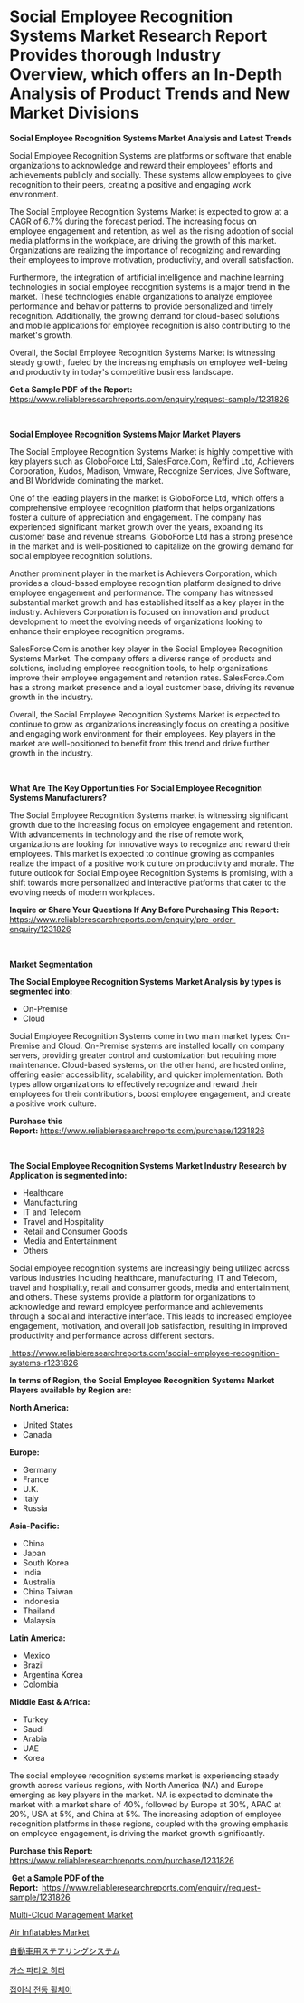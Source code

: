 <p><h1>Social Employee Recognition Systems Market Research Report Provides thorough Industry Overview, which offers an In-Depth Analysis of Product Trends and New Market Divisions</h1></p><p><strong>Social Employee Recognition Systems Market Analysis and Latest Trends</strong></p>
<p><p>Social Employee Recognition Systems are platforms or software that enable organizations to acknowledge and reward their employees' efforts and achievements publicly and socially. These systems allow employees to give recognition to their peers, creating a positive and engaging work environment.</p><p>The Social Employee Recognition Systems Market is expected to grow at a CAGR of 6.7% during the forecast period. The increasing focus on employee engagement and retention, as well as the rising adoption of social media platforms in the workplace, are driving the growth of this market. Organizations are realizing the importance of recognizing and rewarding their employees to improve motivation, productivity, and overall satisfaction.</p><p>Furthermore, the integration of artificial intelligence and machine learning technologies in social employee recognition systems is a major trend in the market. These technologies enable organizations to analyze employee performance and behavior patterns to provide personalized and timely recognition. Additionally, the growing demand for cloud-based solutions and mobile applications for employee recognition is also contributing to the market's growth.</p><p>Overall, the Social Employee Recognition Systems Market is witnessing steady growth, fueled by the increasing emphasis on employee well-being and productivity in today's competitive business landscape.</p></p>
<p><strong>Get a Sample PDF of the Report:&nbsp;</strong> <a href="https://www.reliableresearchreports.com/enquiry/request-sample/1231826">https://www.reliableresearchreports.com/enquiry/request-sample/1231826</a></p>
<p>&nbsp;</p>
<p><strong>Social Employee Recognition Systems Major Market Players</strong></p>
<p><p>The Social Employee Recognition Systems Market is highly competitive with key players such as GloboForce Ltd, SalesForce.Com, Reffind Ltd, Achievers Corporation, Kudos, Madison, Vmware, Recognize Services, Jive Software, and BI Worldwide dominating the market. </p><p>One of the leading players in the market is GloboForce Ltd, which offers a comprehensive employee recognition platform that helps organizations foster a culture of appreciation and engagement. The company has experienced significant market growth over the years, expanding its customer base and revenue streams. GloboForce Ltd has a strong presence in the market and is well-positioned to capitalize on the growing demand for social employee recognition solutions.</p><p>Another prominent player in the market is Achievers Corporation, which provides a cloud-based employee recognition platform designed to drive employee engagement and performance. The company has witnessed substantial market growth and has established itself as a key player in the industry. Achievers Corporation is focused on innovation and product development to meet the evolving needs of organizations looking to enhance their employee recognition programs.</p><p>SalesForce.Com is another key player in the Social Employee Recognition Systems Market. The company offers a diverse range of products and solutions, including employee recognition tools, to help organizations improve their employee engagement and retention rates. SalesForce.Com has a strong market presence and a loyal customer base, driving its revenue growth in the industry.</p><p>Overall, the Social Employee Recognition Systems Market is expected to continue to grow as organizations increasingly focus on creating a positive and engaging work environment for their employees. Key players in the market are well-positioned to benefit from this trend and drive further growth in the industry.</p></p>
<p>&nbsp;</p>
<p><strong>What Are The Key Opportunities For Social Employee Recognition Systems Manufacturers?</strong></p>
<p><p>The Social Employee Recognition Systems market is witnessing significant growth due to the increasing focus on employee engagement and retention. With advancements in technology and the rise of remote work, organizations are looking for innovative ways to recognize and reward their employees. This market is expected to continue growing as companies realize the impact of a positive work culture on productivity and morale. The future outlook for Social Employee Recognition Systems is promising, with a shift towards more personalized and interactive platforms that cater to the evolving needs of modern workplaces.</p></p>
<p><strong>Inquire or Share Your Questions If Any Before Purchasing This Report:</strong> <a href="https://www.reliableresearchreports.com/enquiry/pre-order-enquiry/1231826">https://www.reliableresearchreports.com/enquiry/pre-order-enquiry/1231826</a></p>
<p>&nbsp;</p>
<p><strong>Market Segmentation</strong></p>
<p><strong>The Social Employee Recognition Systems Market Analysis by types is segmented into:</strong></p>
<p><ul><li>On-Premise</li><li>Cloud</li></ul></p>
<p><p>Social Employee Recognition Systems come in two main market types: On-Premise and Cloud. On-Premise systems are installed locally on company servers, providing greater control and customization but requiring more maintenance. Cloud-based systems, on the other hand, are hosted online, offering easier accessibility, scalability, and quicker implementation. Both types allow organizations to effectively recognize and reward their employees for their contributions, boost employee engagement, and create a positive work culture.</p></p>
<p><strong>Purchase this Report:&nbsp;</strong><a href="https://www.reliableresearchreports.com/purchase/1231826">https://www.reliableresearchreports.com/purchase/1231826</a></p>
<p>&nbsp;</p>
<p><strong>The Social Employee Recognition Systems Market Industry Research by Application is segmented into:</strong></p>
<p><ul><li>Healthcare</li><li>Manufacturing</li><li>IT and Telecom</li><li>Travel and Hospitality</li><li>Retail and Consumer Goods</li><li>Media and Entertainment</li><li>Others</li></ul></p>
<p><p>Social employee recognition systems are increasingly being utilized across various industries including healthcare, manufacturing, IT and Telecom, travel and hospitality, retail and consumer goods, media and entertainment, and others. These systems provide a platform for organizations to acknowledge and reward employee performance and achievements through a social and interactive interface. This leads to increased employee engagement, motivation, and overall job satisfaction, resulting in improved productivity and performance across different sectors.</p></p>
<p><a href="https://www.reliableresearchreports.com/social-employee-recognition-systems-r1231826">&nbsp;https://www.reliableresearchreports.com/social-employee-recognition-systems-r1231826</a></p>
<p><strong>In terms of Region, the Social Employee Recognition Systems Market Players available by Region are:</strong></p>
<p>
    <p> <strong> North America: </strong>
        <ul>
            <li>United States</li>
            <li>Canada</li>
        </ul>
        </p> 
    <p> <strong> Europe: </strong>
        <ul>
            <li>Germany</li>
            <li>France</li>
            <li>U.K.</li>
            <li>Italy</li>
            <li>Russia</li>
        </ul>
        </p> 
    <p> <strong> Asia-Pacific: </strong>
        <ul>
            <li>China</li>
            <li>Japan</li>
            <li>South Korea</li>
            <li>India</li>
            <li>Australia</li>
            <li>China Taiwan</li>
            <li>Indonesia</li>
            <li>Thailand</li>
            <li>Malaysia</li>
        </ul>
        </p> 
    <p> <strong> Latin America: </strong>
        <ul>
            <li>Mexico</li>
            <li>Brazil</li>
            <li>Argentina Korea</li>
            <li>Colombia</li>
        </ul>
        </p> 
    <p> <strong> Middle East & Africa: </strong>
        <ul>
            <li>Turkey</li>
            <li>Saudi</li>
            <li>Arabia</li>
            <li>UAE</li>
            <li>Korea</li>
        </ul>
    </p>
    </p>
<p><p>The social employee recognition systems market is experiencing steady growth across various regions, with North America (NA) and Europe emerging as key players in the market. NA is expected to dominate the market with a market share of 40%, followed by Europe at 30%, APAC at 20%, USA at 5%, and China at 5%. The increasing adoption of employee recognition platforms in these regions, coupled with the growing emphasis on employee engagement, is driving the market growth significantly.</p></p>
<p><strong>Purchase this Report: </strong><a href="https://www.reliableresearchreports.com/purchase/1231826">https://www.reliableresearchreports.com/purchase/1231826</a></p>
<p>&nbsp;<strong>Get a Sample PDF of the Report:&nbsp;&nbsp;</strong><a href="https://www.reliableresearchreports.com/enquiry/request-sample/1231826">https://www.reliableresearchreports.com/enquiry/request-sample/1231826</a></p>
<p><strong></strong></p>
<p><p><a href="https://github.com/nicholepatriciadoylenwnrjr0/Market-Research-Report-List-2/blob/main/multi-cloud-management-market.md">Multi-Cloud Management Market</a></p><p><a href="https://issuu.com/reportprime-2/docs/air-inflatables-market-size-2030.pptx">Air Inflatables Market</a></p><p><a href="https://medium.com/@matteills7854/%E8%87%AA%E5%8B%95%E8%BB%8A%E3%82%B9%E3%83%86%E3%82%A2%E3%83%AA%E3%83%B3%E3%82%B0%E3%82%B7%E3%82%B9%E3%83%86%E3%83%A0%E5%B8%82%E5%A0%B4-%E7%AB%B6%E4%BA%89%E5%88%86%E6%9E%90-%E5%B8%82%E5%A0%B4%E5%8B%95%E5%90%91%E3%81%8A%E3%82%88%E3%81%B32031%E5%B9%B4%E3%81%BE%E3%81%A7%E3%81%AE%E4%BA%88%E6%B8%AC-0b79ffb60e4b">自動車用ステアリングシステム</a></p><p><a href="https://medium.com/@sybleferry/%EA%B0%80%EC%8A%A4-%ED%8C%8C%ED%8B%B0%EC%98%A4-%ED%9E%88%ED%84%B0-%EC%8B%9C%EC%9E%A5-%EC%A0%90%EC%9C%A0%EC%9C%A8-%EC%A7%84%ED%99%94-%EB%B0%8F-%EC%8B%9C%EC%9E%A5-%EC%84%B1%EC%9E%A5-%EC%B6%94%EC%84%B8-2024-2031-a5aa0f4af369">가스 파티오 히터</a></p><p><a href="https://medium.com/@jenniferstanley2022/%ED%9C%A0%EC%B2%B4%EC%96%B4-%EC%8B%9C%EC%9E%A5%EC%9D%84-%EB%B6%84%EC%84%9D%ED%95%B4%EB%B3%B8-%EA%B2%B0%EA%B3%BC-%EC%A0%84%EC%B2%B4%EC%A0%81%EC%9D%B8-%EC%82%B0%EC%97%85-%EC%A0%84%EB%A7%9D-%EB%B0%8F-%EC%98%88%EC%B8%A1-2024%EB%85%84%EB%B6%80%ED%84%B0-2031%EB%85%84%EA%B9%8C%EC%A7%80-%EC%9E%85%EB%8B%88%EB%8B%A4-55b3cc05c9ac">접이식 전동 휠체어</a></p></p>